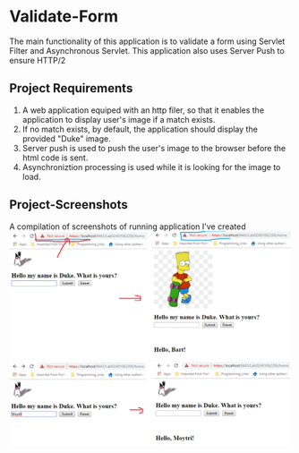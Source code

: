# Validate-Form
The main functionality of this application is to validate a form using Servlet Filter and Asynchronous Servlet.
This application also uses Server Push to ensure HTTP/2

## Project Requirements
1. A web application equiped with an http filer, so that it enables the application to display user's image if a match exists.
2. If no match exists, by default, the application should display the provided "Duke" image.
3. Server push is used to push the user's image to the browser before the html code is sent.
4. Asynchroniztion processing is used while it is looking for the image to load.

## Project-Screenshots

A compilation of screenshots of running application I've created
![](https://github.com/Moytri/Validate-Form/blob/master/images/open.png)
![](https://github.com/Moytri/Validate-Form/blob/master/images/open2.png)

